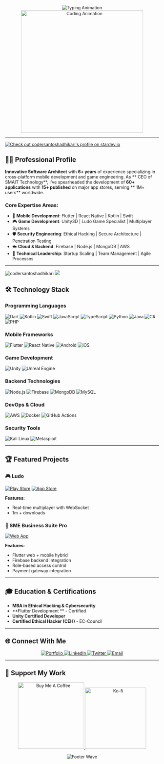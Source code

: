 <div align="center">
  <img src="https://readme-typing-svg.demolab.com?font=Fira+Code&weight=600&size=30&duration=4000&pause=1000&color=00C4B4&center=true&vCenter=true&width=800&height=100&lines=Hello%2C+I'm+Santosh+Adhikari;Senior+Mobile+App+Developer;Game+Development+Expert;Cybersecurity+Specialist;Technical+Founder+@SMAIT" alt="Typing Animation" />
</div>

<div align="center">
  <img src="https://media.giphy.com/media/v1.Y2lkPTc5MGI3NjExcGJ1a2R2b2F5dG1xY3J4d3J2eGZ6Y2V6d2V6bGJ4aGx1ZzV1aGJ5ZyZlcD12MV9pbnRlcm5hbF9naWZfYnlfaWQmY3Q9Zw/qgQUggAC3Pfv687qPC/giphy.gif" width="400" alt="Coding Animation"/>
</div>

---
[![Check out codersantoshadhikari's profile on stardev.io](https://stardev.io/developers/codersantoshadhikari/badge/languages/global.svg)](https://stardev.io/developers/codersantoshadhikari)
## 👨‍💻 Professional Profile

**Innovative Software Architect** with **6+ years** of experience specializing in cross-platform mobile development and game engineering. As ** CEO of SMAIT Technology**, I've spearheaded the development of **60+ applications** with **15+ published** on major app stores, serving ** 1M+ users** worldwide.

### Core Expertise Areas:
- 📱 **Mobile Development**: Flutter | React Native | Kotlin | Swift
- 🎮 **Game Development**: Unity3D | Ludo Game Specialist | Multiplayer Systems
- 🛡️ **Security Engineering**: Ethical Hacking | Secure Architecture | Penetration Testing
- ☁️ **Cloud & Backend**: Firebase | Node.js | MongoDB | AWS
- 🚀 **Technical Leadership**: Startup Scaling | Team Management | Agile Processes

---
<p align="left"> 
  <img src="https://komarev.com/ghpvc/?username=codersantoshadhikari&color=orange&style=flat-square" alt="codersantoshadhikari" /> 
  <img src="https://wakatime.com/badge/user/4818b327-9c94-4397-85a6-c82a5027f03c.svg"/>
</p>


## 🛠️ Technology Stack

### Programming Languages
![Dart](https://img.shields.io/badge/Dart-0175C2?style=for-the-badge&logo=dart&logoColor=white)
![Kotlin](https://img.shields.io/badge/Kotlin-0095D5?style=for-the-badge&logo=kotlin&logoColor=white)
![Swift](https://img.shields.io/badge/Swift-FA7343?style=for-the-badge&logo=swift&logoColor=white)
![JavaScript](https://img.shields.io/badge/JavaScript-F7DF1E?style=for-the-badge&logo=javascript&logoColor=black)
![TypeScript](https://img.shields.io/badge/TypeScript-007ACC?style=for-the-badge&logo=typescript&logoColor=white)
![Python](https://img.shields.io/badge/Python-3776AB?style=for-the-badge&logo=python&logoColor=white)
![Java](https://img.shields.io/badge/Java-ED8B00?style=for-the-badge&logo=openjdk&logoColor=white)
![C#](https://img.shields.io/badge/C%23-239120?style=for-the-badge&logo=c-sharp&logoColor=white)
![PHP](https://img.shields.io/badge/PHP-777BB4?style=for-the-badge&logo=php&logoColor=white)

### Mobile Frameworks
![Flutter](https://img.shields.io/badge/Flutter-02569B?style=for-the-badge&logo=flutter&logoColor=white)
![React Native](https://img.shields.io/badge/React_Native-20232A?style=for-the-badge&logo=react&logoColor=61DAFB)
![Android](https://img.shields.io/badge/Android-3DDC84?style=for-the-badge&logo=android&logoColor=white)
![iOS](https://img.shields.io/badge/iOS-000000?style=for-the-badge&logo=ios&logoColor=white)

### Game Development
![Unity](https://img.shields.io/badge/Unity-100000?style=for-the-badge&logo=unity&logoColor=white)
![Unreal Engine](https://img.shields.io/badge/Unreal%20Engine-0E1128?style=for-the-badge&logo=unrealengine&logoColor=white)

### Backend Technologies
![Node.js](https://img.shields.io/badge/Node.js-339933?style=for-the-badge&logo=nodedotjs&logoColor=white)
![Firebase](https://img.shields.io/badge/Firebase-FFCA28?style=for-the-badge&logo=firebase&logoColor=black)
![MongoDB](https://img.shields.io/badge/MongoDB-47A248?style=for-the-badge&logo=mongodb&logoColor=white)
![MySQL](https://img.shields.io/badge/MySQL-4479A1?style=for-the-badge&logo=mysql&logoColor=white)

### DevOps & Cloud
![AWS](https://img.shields.io/badge/AWS-232F3E?style=for-the-badge&logo=amazonaws&logoColor=white)
![Docker](https://img.shields.io/badge/Docker-2496ED?style=for-the-badge&logo=docker&logoColor=white)
![GitHub Actions](https://img.shields.io/badge/GitHub_Actions-2088FF?style=for-the-badge&logo=github-actions&logoColor=white)

### Security Tools
![Kali Linux](https://img.shields.io/badge/Kali_Linux-557C94?style=for-the-badge&logo=kali-linux&logoColor=white)
![Metasploit](https://img.shields.io/badge/Metasploit-EE3124?style=for-the-badge&logo=metasploit&logoColor=white)

---

## 🏆 Featured Projects

### 🎮 Ludo 
[![Play Store](https://img.shields.io/badge/Google_Play-414141?style=for-the-badge&logo=google-play&logoColor=white)](https://play.google.com/store/apps/dev?id=8310692885659472367)
[![App Store](https://img.shields.io/badge/App_Store-0D96F6?style=for-the-badge&logo=app-store&logoColor=white)](https://apps.apple.com)

**Features:**
- Real-time multiplayer with WebSocket
- 1m + downloads

### 💼 SME Business Suite Pro
[![Web App](https://img.shields.io/badge/Web_App-4285F4?style=for-the-badge&logo=google-chrome&logoColor=white)](https://www.smaittechnology.com.np)

**Features:**
- Flutter web + mobile hybrid
- Firebase backend integration
- Role-based access control
- Payment gateway integration

---

## 🎓 Education & Certifications

- **MBA in Ethical Hacking & Cybersecurity**
- **Flutter Development ** - Certified
- **Unity Certified Developer**
- **Certified Ethical Hacker (CEH)** - EC-Council

---

## 🌐 Connect With Me

<p align="center">
  <a href="https://santoshadhikari.info.np" target="_blank">
    <img src="https://img.shields.io/badge/Portfolio-%23000000.svg?style=for-the-badge&logo=firefox&logoColor=#FF7139" alt="Portfolio"/>
  </a>
  <a href="https://linkedin.com/in/codersantoshadhikari" target="_blank">
    <img src="https://img.shields.io/badge/LinkedIn-0077B5?style=for-the-badge&logo=linkedin&logoColor=white" alt="LinkedIn"/>
  </a>
  <a href="https://twitter.com/santosh215" target="_blank">
    <img src="https://img.shields.io/badge/Twitter-1DA1F2?style=for-the-badge&logo=twitter&logoColor=white" alt="Twitter"/>
  </a>
  <a href="mailto:santosh.ad215@gmail.com" target="_blank">
    <img src="https://img.shields.io/badge/Gmail-D14836?style=for-the-badge&logo=gmail&logoColor=white" alt="Email"/>
  </a>
</p>

---

## 💖 Support My Work

<p align="center">
  <a href="https://buymeacoffee.com/santoshadh7" target="_blank">
    <img src="https://cdn.buymeacoffee.com/buttons/v2/default-yellow.png" width="217" alt="Buy Me A Coffee"/>
  </a>
  <a href="https://buymeacoffee.com/santoshadh7" target="_blank">
    <img src="https://cdn.ko-fi.com/cdn/kofi3.png?v=3" width="200" alt="Ko-fi"/>
  </a>
</p>



<div align="center">
  <img src="https://capsule-render.vercel.app/api?type=waving&color=gradient&height=120&section=footer&animation=fadeIn&fontSize=40" alt="Footer Wave"/>
</div>
